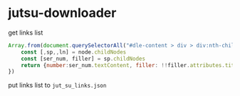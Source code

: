 # jutsu-downloader

get links list

```js
Array.from(document.querySelectorAll("#dle-content > div > div:nth-child(2) > div.watch_list_item > ul > li")).map((node) => {
    const [,sp,,ln] = node.childNodes
    const [ser_num, filler] = sp.childNodes
    return {number:ser_num.textContent, filler: !!filler.attributes.title, href:ln.attributes.href.textContent, name: ln.innerText}
})
```

put links list to `jut_su_links.json`
